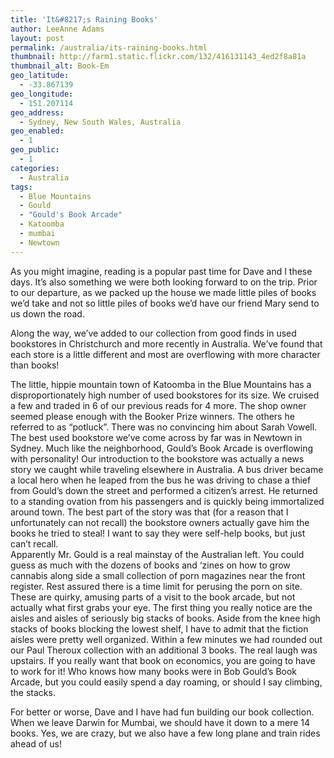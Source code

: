 ```yaml
---
title: 'It&#8217;s Raining Books'
author: LeeAnne Adams
layout: post
permalink: /australia/its-raining-books.html
thumbnail: http://farm1.static.flickr.com/132/416131143_4ed2f8a81a
thumbnail_alt: Book-Em
geo_latitude:
  - -33.867139
geo_longitude:
  - 151.207114
geo_address:
  - Sydney, New South Wales, Australia
geo_enabled:
  - 1
geo_public:
  - 1
categories:
  - Australia
tags:
  - Blue Mountains
  - Gould
  - "Gould's Book Arcade"
  - Katoomba
  - mumbai
  - Newtown
---
```

As you might imagine, reading is a popular past time for Dave and I these days. It&#8217;s also something we were both looking forward to on the trip. Prior to our departure, as we packed up the house we made little piles of books we&#8217;d take and not so little piles of books we&#8217;d have our friend Mary send to us down the road.

Along the way, we&#8217;ve added to our collection from good finds in used bookstores in Christchurch and more recently in Australia. We&#8217;ve found that each store is a little different and most are overflowing with more character than books!

The little, hippie mountain town of Katoomba in the Blue Mountains has a disproportionately high number of used bookstores for its size. We cruised a few and traded in 6 of our previous reads for 4 more. The shop owner seemed please enough with the Booker Prize winners. The others he referred to as &#8220;potluck&#8221;. There was no convincing him about Sarah Vowell.  
The best used bookstore we&#8217;ve come across by far was in Newtown in Sydney. Much like the neighborhood, Gould&#8217;s Book Arcade is overflowing with personality! Our introduction to the bookstore was actually a news story we caught while traveling elsewhere in Australia. A bus driver became a local hero when he leaped from the bus he was driving to chase a thief from Gould&#8217;s down the street and performed a citizen&#8217;s arrest. He returned to a standing ovation from his passengers and is quickly being immortalized around town. The best part of the story was that (for a reason that I unfortunately can not recall) the bookstore owners actually gave him the books he tried to steal! I want to say they were self-help books, but just can&#8217;t recall.  
Apparently Mr. Gould is a real mainstay of the Australian left. You could guess as much with the dozens of books and &#8216;zines on how to grow cannabis along side a small collection of porn magazines near the front register. Rest assured there is a time limit for perusing the porn on site. These are quirky, amusing parts of a visit to the book arcade, but not actually what first grabs your eye. The first thing you really notice are the aisles and aisles of seriously big stacks of books. Aside from the knee high stacks of books blocking the lowest shelf, I have to admit that the fiction aisles were pretty well organized. Within a few minutes we had rounded out our Paul Theroux collection with an additional 3 books. The real laugh was upstairs. If you really want that book on economics, you are going to have to work for it! Who knows how many books were in Bob Gould&#8217;s Book Arcade, but you could easily spend a day roaming, or should I say climbing, the stacks.

For better or worse, Dave and I have had fun building our book collection. When we leave Darwin for Mumbai, we should have it down to a mere 14 books. Yes, we are crazy, but we also have a few long plane and train rides ahead of us!